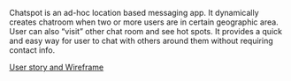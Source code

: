 Chatspot is an ad-hoc location based messaging app. It dynamically creates chatroom when two or more users are in certain geographic area. User can also “visit” other chat room and see hot spots. It provides a quick and easy way for user to chat with others around them without requiring contact info.

[User story and Wireframe](https://raw.githubusercontent.com/codepath17-g7/chatspot/master/chatspot.pdf)
